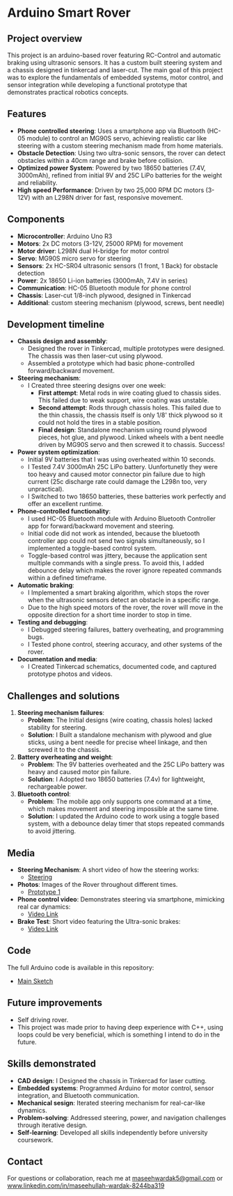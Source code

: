 # Arduino Smart Rover

## Project overview
This project is an arduino-based rover featuring RC-Control and automatic braking using ultrasonic sensors. It has a custom built steering system and a chassis designed in tinkercad and laser-cut. The main goal of this project was to explore the fundamentals of embedded systems, motor control, and sensor integration while developing a functional prototype that demonstrates practical robotics concepts.

## Features
- **Phone controlled steering**: Uses a smartphone app via Bluetooth (HC-05 module) to control an MG90S servo, achieving realistic car like steering with a custom steering mechanism made from home materials.
- **Obstacle Detection**: Using two ultra-sonic sensors, the rover can detect obstacles within a 40cm range and brake before collision.
- **Optimized power System**: Powered by two 18650 batteries (7.4V, 3000mAh), refined from initial 9V and 25C LiPo batteries for the weight and reliability.
- **High speed Performance**: Driven by two 25,000 RPM DC motors (3-12V) with an L298N driver for fast, responsive movement.

## Components
- **Microcontroller**: Arduino Uno R3
- **Motors**: 2x DC motors (3-12V, 25000 RPM) for movement
- **Motor driver**: L298N dual H-bridge for motor control
- **Servo**: MG90S micro servo for steering
- **Sensors**: 2x HC-SR04 ultrasonic sensors (1 front, 1 Back) for obstacle detection
- **Power**: 2x 18650 Li-ion batteries (3000mAh, 7.4V in series)
- **Communication**: HC-05 Bluetooth module for phone control
- **Chassis**: Laser-cut 1/8-inch plywood, designed in Tinkercad
- **Additional**: custom steering mechanism (plywood, screws, bent needle)

## Development timeline
- **Chassis design and assembly**:
  - Designed the rover in Tinkercad, multiple prototypes were designed. The chassis was then laser-cut using plywood.
  - Assembled a prototype which had basic phone-controlled forward/backward movement.
- **Steering mechanism**:
  - I Created three steering designs over one week:
    - **First attempt**: Metal rods in wire coating glued to chassis sides. This failed due to weak support, wire coating was unstable.
    - **Second attempt**: Rods through chassis holes. This failed due to the thin chassis, the chassis itself is only 1/8' thick plywood so it could not hold the tires in a stable position.
    - **Final design**: Standalone mechanism using round plywood pieces, hot glue, and plywood. Linked wheels with a bent needle driven by MG90S servo and then screwed it to chassis. Success!
- **Power system optimization**:
  - Initial 9V batteries that I was using overheated within 10 seconds.
  - I Tested 7.4V 3000mAh 25C LiPo battery. Uunfortunetly they were too heavy and caused motor connector pin failure due to high current (25c discharge rate could damage the L298n too, very unpractical).
  - I Switched to two 18650 batteries, these batteries work perfectly and offer an excellent runtime.
- **Phone-controlled functionality**:
  - I used HC-05 Bluetooth module with Arduino Bluetooth Controller app for forward/backward movement and steering.
  - Initial code did not work as intended, because the bluetooth controller app could not send two signals simultaneously, so I implemented a toggle-based control system.
  - Toggle-based control was jittery, because the application sent multiple commands with a single press. To avoid this, I added debounce delay which makes the rover ignore repeated commands within a defined timeframe.
- **Automatic braking**:
  - I Implemented a smart braking algorithm, which stops the rover when the ultrasonic sensors detect an obstacle in a specific range.
  - Due to the high speed motors of the rover, the rover will move in the opposite direction for a short time inorder to stop in time.
- **Testing and debugging**:
  - I Debugged steering failures, battery overheating, and programming bugs.
  - I Tested phone control, steering accuracy, and other systems of the rover.
- **Documentation and media**:
  - I Created Tinkercad schematics, documented code, and captured prototype photos and videos.

## Challenges and solutions
1. **Steering mechanism failures**:
   - **Problem**: The Initial designs (wire coating, chassis holes) lacked stability for steering.
   - **Solution**: I Built a standalone mechanism with plywood and glue sticks, using a bent needle for precise wheel linkage, and then screwed it to the chassis.
2. **Battery overheating and weight**:
   - **Problem**: The 9V batteries overheated and the 25C LiPo battery was heavy and caused motor pin failure.
   - **Solution**: I Adopted two 18650 batteries (7.4v) for lightweight, rechargeable power.
3. **Bluetooth control**:
   - **Problem**: The mobile app only supports one command at a time, which makes movement and steering impossible at the same time.
   - **Solution**: I updated the Arduino code to work using a toggle based system, with a debounce delay timer that stops repeated commands to avoid jittering.

## Media
- **Steering Mechanism**: A short video of how the steering works:
  - [Steering](https://youtu.be/WgILMfuBC3A)
- **Photos**: Images of the Rover throughout different times.
  - [Prototype 1](media)
- **Phone control video**: Demonstrates steering via smartphone, mimicking real car dynamics:
  - [Video Link](https://youtu.be/Wu7gwDVK65I?si=qelxx6BrU68tEiBO)
- **Brake Test**: Short video featuring the Ultra-sonic brakes:
  - [Video Link](https://youtu.be/QtTpKWQm3Ik)

## Code
The full Arduino code is available in this repository:
- [Main Sketch](https://github.com/MaseeWardak/smart-bluetooth-rover/blob/main/Code/Ultrasonic.BluetoothCodeByMasee.ino)

## Future improvements
- Self driving rover.
- This project was made prior to having deep experience with C++, using loops could be very beneficial, which is something I intend to do in the future.

## Skills demonstrated
- **CAD design**: I Designed the chassis in Tinkercad for laser cutting.
- **Embedded systems**: Programmed Arduino for motor control, sensor integration, and Bluetooth communication.
- **Mechanical sesign**: Iterated steering mechanism for real-car-like dynamics.
- **Problem-solving**: Addressed steering, power, and navigation challenges through iterative design.
- **Self-learning**: Developed all skills independently before university coursework.

## Contact
For questions or collaboration, reach me at maseehwardak5@gmail.com or www.linkedin.com/in/maseehullah-wardak-8244ba319
